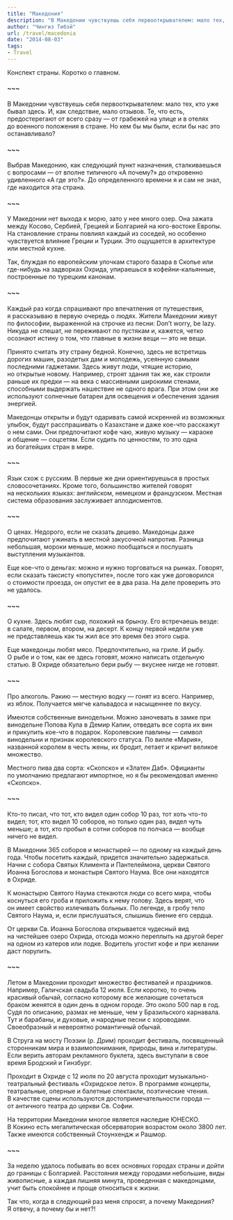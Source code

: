 ```yaml
---
title: "Македония"
description: "В Македонии чувствуешь себя первооткрывателем: мало тех, кто уже бывал здесь. И, как следствие, мало отзывов. Но кем бы мы были, если бы нас это останавливало?"
author: "Чингиз Тибэй"
url: /travel/macedonia
date: "2014-08-03"
tags: 
- Travel
---
```


<div class="auto">

Конспект страны. Коротко о&nbsp;главном.

#### ~~~

В&nbsp;Македонии чувствуешь себя первооткрывателем: мало тех, кто уже бывал здесь. И, как следствие, мало отзывов. Те, что есть, предостерегают от&nbsp;всего сразу&nbsp;&mdash; от&nbsp;грабежей на&nbsp;улице и&nbsp;в&nbsp;отелях до&nbsp;военного положения в&nbsp;стране. Но&nbsp;кем&nbsp;бы мы&nbsp;были, если&nbsp;бы нас это останавливало?

#### ~~~

Выбрав Македонию, как следующий пункт назначения, сталкиваешься с&nbsp;вопросами&nbsp;&mdash; от&nbsp;вполне типичного &laquo;А&nbsp;почему?&raquo; до&nbsp;откровенно удивленного &laquo;А&nbsp;где это?&raquo;. До&nbsp;определенного времени я&nbsp;и&nbsp;сам не&nbsp;знал, где находится эта страна.

#### ~~~

У&nbsp;Македонии нет выхода к&nbsp;морю, зато у&nbsp;нее много озер. Она зажата между Косово, Сербией, Грецией и&nbsp;Болгарией на&nbsp;юго-востоке Европы. На&nbsp;становление страны повлиял каждый из&nbsp;соседей, но&nbsp;особенно чувствуется влияние Греции и&nbsp;Турции. Это ощущается в&nbsp;архитектуре или местной кухне.

Так, блуждая по&nbsp;европейским улочкам старого базара в&nbsp;Скопье или где-нибудь на&nbsp;задворках Охрида, упираешься в&nbsp;кофейни-кальянные, построенные по&nbsp;турецким канонам.

#### ~~~

Каждый раз когда спрашивают про впечатления от&nbsp;путешествия, я&nbsp;рассказываю в&nbsp;первую очередь о&nbsp;людях. Жители Македонии живут по&nbsp;философии, выраженной на&nbsp;строчке из&nbsp;песни: Don&rsquo;t worry, be&nbsp;lazy. Никуда не&nbsp;спешат, не&nbsp;переживают по&nbsp;пустякам&nbsp;и, кажется, четко осознают истину о&nbsp;том, что главные в&nbsp;жизни вещи&nbsp;&mdash; это не&nbsp;вещи.

Принято считать эту страну бедной. Конечно, здесь не&nbsp;встретишь дорогих машин, разодетых дам и&nbsp;молодежь, усеянную самыми последними гаджетами. Здесь живут люди, чтящие историю, но&nbsp;открытые новому. Например, строят здания так&nbsp;же, как строили раньше их&nbsp;предки&nbsp;&mdash; на&nbsp;века с&nbsp;массивными широкими стенами, способными выдержать нашествие не&nbsp;одного врага. При этом они&nbsp;же используют солнечные батареи для освещения и&nbsp;обеспечения здания энергией.

Македонцы открыты и&nbsp;будут одаривать самой искренней из&nbsp;возможных улыбок, будут расспрашивать о&nbsp;Казахстане и&nbsp;даже кое-что расскажут о&nbsp;нем сами. Они предпочитают кофе чаю, живую музыку&nbsp;&mdash; караоке и&nbsp;общение&nbsp;&mdash; соцсетям. Если судить по&nbsp;ценностям, то&nbsp;это одна из&nbsp;богатейших стран в&nbsp;мире.

#### ~~~

Язык схож с&nbsp;русским. В&nbsp;первые&nbsp;же дни ориентируешься в&nbsp;простых словосочетаниях. Кроме того, большинство жителей говорят на&nbsp;нескольких языках: английском, немецком и&nbsp;французском. Местная система образования заслуживает аплодисментов.

#### ~~~

О&nbsp;ценах. Недорого, если не&nbsp;сказать дешево. Македонцы даже предпочитают ужинать в&nbsp;местной закусочной напротив. Разница небольшая, мороки меньше, можно пообщаться и&nbsp;послушать выступления музыкантов.

Еще кое-что о&nbsp;деньгах: можно и&nbsp;нужно торговаться на&nbsp;рынках. Говорят, если сказать таксисту &laquo;попустите&raquo;, после того как уже договорился о&nbsp;стоимости проезда, он&nbsp;опустит ее&nbsp;в&nbsp;два раза. На&nbsp;деле проверить это не&nbsp;удалось.

#### ~~~

О&nbsp;кухне. Здесь любят сыр, похожий на&nbsp;брынзу. Его встречаешь везде: в&nbsp;салате, первом, втором, на&nbsp;десерт. К&nbsp;концу первой недели уже не&nbsp;представляешь как ты&nbsp;жил все это время без этого сыра.

Еще македонцы любят мясо. Предпочтительно, на&nbsp;гриле. И&nbsp;рыбу. О&nbsp;рыбе и&nbsp;о&nbsp;том, как ее&nbsp;здесь готовят, можно написать отдельную статью. В&nbsp;Охриде обязательно бери рыбу&nbsp;&mdash; вкуснее нигде не&nbsp;готовят.

#### ~~~

Про алкоголь. Ракию&nbsp;&mdash; местную водку&nbsp;&mdash; гонят из&nbsp;всего. Например, из&nbsp;яблок. Получается мягче кальвадоса и&nbsp;насыщеннее по&nbsp;вкусу.

Имеются собственные винодельни. Можно заночевать в&nbsp;замке при винодельне Попова Кула в&nbsp;Демир Капии, отведать все сорта их&nbsp;вин и&nbsp;прикупить кое-что в&nbsp;подарок. Королевские павлины&nbsp;&mdash; символ винодельни и&nbsp;признак королевского статуса. По&nbsp;вилле &laquo;Мария&raquo;, названной королем в&nbsp;честь жены, их&nbsp;бродит, летает и&nbsp;кричит великое множество.

Местного пива два сорта: &laquo;Скопско&raquo; и&nbsp;&laquo;Златен Даб&raquo;. Официанты по&nbsp;умолчанию предлагают импортное, но&nbsp;я&nbsp;бы рекомендовал именно &laquo;Скопско&raquo;.

#### ~~~

Кто-то писал, что тот, кто видел один собор 10&nbsp;раз, тот хоть что-то видел; тот, кто видел 10&nbsp;соборов, но&nbsp;только один раз, видел чуть меньше; а&nbsp;тот, кто пробыл в&nbsp;сотни соборов по&nbsp;полчаса&nbsp;&mdash; вообще ничего не&nbsp;видел.

В&nbsp;Македонии 365 соборов и&nbsp;монастырей&nbsp;&mdash; по&nbsp;одному на&nbsp;каждый день года. Чтобы посетить каждый, придется значительно задержаться. Начни с&nbsp;собора Святых Климента и&nbsp;Пантелеймона, церкви Святого Иоанна Богослова и&nbsp;монастыря Святого Наума. Все они находятся в&nbsp;Охриде.

К&nbsp;монастырю Святого Наума стекаются люди со&nbsp;всего мира, чтобы коснуться его гроба и&nbsp;приложить к&nbsp;нему голову. Здесь верят, что он&nbsp;имеет свойство излечивать больных. По&nbsp;легенде, в&nbsp;гробу тело Святого Наума, и, если прислушаться, слышишь биение его сердца.

От&nbsp;церкви Св. Иоанна Богослова открывается чудесный вид на&nbsp;чистейшее озеро Охрида, отсюда можно переплыть на&nbsp;другой берег на&nbsp;одном из&nbsp;катеров или лодке. Водитель угостит кофе и&nbsp;при желании даст порулить.

#### ~~~

Летом в&nbsp;Македонии проходит множество фестивалей и&nbsp;праздников. Например, Галичская свадьба 12&nbsp;июля. Если коротко, то&nbsp;очень красивый обычай, согласно которому все желающие сочетаться браком женятся в&nbsp;один день в&nbsp;одном городе. Это около 500 пар в&nbsp;год. Судя по&nbsp;описанию, размах не&nbsp;меньше, чем у&nbsp;Бразильского карнавала. Тут и&nbsp;барабаны, и&nbsp;духовые, и&nbsp;народные песни с&nbsp;хороводами. Своеобразный и&nbsp;невероятно романтичный обычай.

В&nbsp;Струга на&nbsp;мосту Поэзии (р. Дрим) проходит фестиваль, посвященный сторонникам мира и&nbsp;взаимопонимания, природы, вина и&nbsp;литературы. Если верить авторам рекламного буклета, здесь выступали в&nbsp;свое время Бродский и&nbsp;Гинзбург.

Проходит в&nbsp;Охриде с&nbsp;12&nbsp;июля по&nbsp;20&nbsp;августа проходит музыкально-театральный фестиваль &laquo;Охридское лето&raquo;. В&nbsp;программе концерты, театральные, оперные и&nbsp;балетные спектакли, поэтические чтения. В&nbsp;качестве сцены используются достопримечательности города&nbsp;&mdash; от&nbsp;античного театра до&nbsp;церкви Св. Софии.

На&nbsp;территории Македонии многое является наследие ЮНЕСКО. В&nbsp;Кокино есть мегалитическая обсерватория возрастом около 3800&nbsp;лет. Также имеются собственный Стоунхендж и&nbsp;Рашмор.

#### ~~~

За&nbsp;неделю удалось побывать во&nbsp;всех основных городах страны и&nbsp;дойти до&nbsp;границы с&nbsp;Болгарией. Расстояния между городами небольшие, виды живописные, а&nbsp;каждая лишняя минута, проведенная с&nbsp;македонцами, учит быть спокойнее и&nbsp;проще относиться к&nbsp;жизни.

Так что, когда в&nbsp;следующий раз меня спросят, а&nbsp;почему Македония? Я&nbsp;отвечу, а&nbsp;почему&nbsp;бы и&nbsp;нет?!

</div>